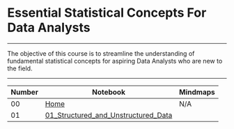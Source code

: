 # Essential Statistical Concepts For Data Analysts
---

The objective of this course is to streamline the understanding of fundamental statistical concepts for aspiring Data Analysts who are new to the field.

---

| Number | Notebook | Mindmaps |
| ----- |  ----- |  ----- | 
| 00 | [Home](https://github.com/everndah/Statistics_For_Data_Analysis/blob/main/docs/index.md) | N/A |
| 01 | [01_Structured_and_Unstructured_Data](https://github.com/everndah/Statistics_For_Data_Analysis/blob/main/docs/01_Structured_and_Unstructured_Data.ipynb) | 